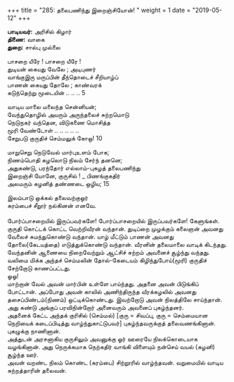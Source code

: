 ﻿+++
title = "285: தலைபணிந்து இறைஞ்சியோன்!  "
weight = 1
date = "2019-05-12"
+++

**பாடியவர்:** அரிசில் கிழார்  
**திணை:** வாகை  
**துறை:** சால்பு முல்லை  
  
பாசறை யீரே ! பாசறை யீரே !  
துடியன் கையது வேலே ; அடிபுணர்  
வாங்குஇரு மருப்பின் தீந்தொடைச் சீறியாழ்ப்  
பாணன் கையது தோலே ; காண்வரக்  
கடுந்தெற்று மூடையின் .. .. .. 5  
  
வாடிய மாலை மலைந்த சென்னியன்;  
வேந்துதொழில் அயரும் அருந்தலைச் சுற்றமொடு  
நெடுநகர் வந்தென, விடுகணை மொசித்த  
மூரி வேண்டோள் .. .. .. .. ..  
சேறுபடு குருதிச் செம்மலுக் கோஒ! 10  
  
மாறுசெறு நெடுவேல் மார்புஉளம் போக;  
நிணம்பொதி கழலொடு நிலம் சேர்ந் தனனெ;  
அதுகண்டு, பரந்தோர் எல்லாம்-புகழத் தலைபணிந்து  
இறைஞ்சி யோனே, குருசில் ! _ பிணங்குகதிர்  
அலமரும் கழனித் தண்ணடை ஒழிய; 15  
  
இலம்பாடு ஒக்கல் தலைவற்குஓர்  
கரம்பைச் சீறூர் நல்கினன் எனவே.  
   
போர்ப்பாசறையில் இருப்பவர்களே! போர்ப்பாசறையில் இருப்பவர்களே! கேளுங்கள்.  
குருதி கொட்டக் கொட்ட வெற்றிவீரன் வந்தான். துடிப்றை முழக்கும் கலைஞன் அவனது வேலைச் சுமந்துகொண்டு வந்தான். யாழ் மீட்டும் பாணன் அவனது தோலை(கேடயத்தை) எடுத்துக்கொண்டு வந்தான். வீரனின் தலைமாலை வாடிக் கிடந்தது. வேந்தனின் ஆணையை நிறைவேற்றும் ஆட்சிச் சுற்றம் அவனைச் சூழ்ந்து வந்தது. வலிமை மிக்க அந்தச் செம்மலின் தோல்-கேடையம் கிழிந்துபோய்(மூரி) குருதிச் சேற்றோடு காணப்பட்டது.  
ஓஓ!  
மாற்றான் வேல் அவன் மார்பின் உள்ளே பாய்ந்தது. அதனை அவன் பிடுங்கிப் போட்டான். அப்போது அவன் காலில் அணிந்திருந்த வீரக்கழலில் அவனது தசைப்பிண்டம்(நிணம்) ஒட்டிக்கொண்டது. இவற்றோடு அவன் நிலத்திலே சாய்ந்தான். அது கண்டு அங்குப் பரவிநின்றோர் அனைவரும் அவனைப் புகழ்ந்தனர்.  
அதனைக் கேட்ட அந்தக் குரிசில் (செம்மல்) [குரு = சிவப்பு, குரு = செம்மையான நெறியைக் கடைப்பிடித்து வாழ்ந்துகாட்டுபவர்] புகழ்ந்தவருக்குத் தலைவணங்கினான். புகழுக்கு நாணினான்.  
அத்துடன் அரசனாகிய குருசிலும் அவனுக்கு ஓர் ஊரையே நிலக்கொடையாக வழங்கினான். அது நெருக்கமாக நெற்கதிர் வாங்கி விளையும் நன்செய் வயல் (கழனி) சூழ்ந்த ஊர்.  
அவன் வறண்ட நிலம் கொண்ட (கரம்பை) சிற்றூரில் வாழ்ந்தவன். வறுமையில் வாடிய சுற்றத்தாரின் தலைவன்.  
